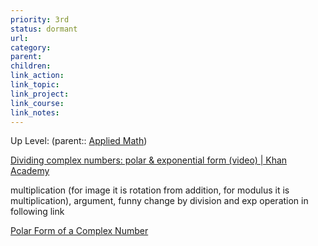 ```yaml
---
priority: 3rd
status: dormant
url: 
category: 
parent: 
children: 
link_action: 
link_topic: 
link_project: 
link_course: 
link_notes: 
---
```

Up Level: (parent:: [Applied Math](Applied%20Math.md))

[Dividing complex numbers: polar & exponential form (video) | Khan Academy](https://www.khanacademy.org/math/precalculus/x9e81a4f98389efdf:complex/x9e81a4f98389efdf:complex-mul-div-polar/v/complex-number-division)

multiplication (for image it is rotation from addition, for modulus it is multiplication), argument, funny change by division and exp operation in following link

[Polar Form of a Complex Number](https://www.varsitytutors.com/hotmath/hotmath_help/topics/polar-form-of-a-complex-number)